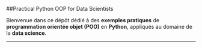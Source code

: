 ##Practical Python OOP for Data Scientists

Bienvenue dans ce dépôt dédié à des **exemples pratiques** de **programmation orientée objet (POO)** en **Python**, appliqués au domaine de la **data science**.

---
